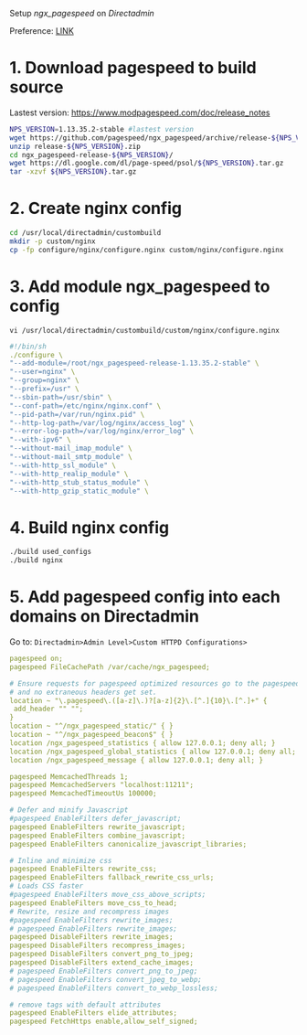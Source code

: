Setup *ngx_pagespeed* on *Directadmin* 

Preference: [LINK](https://1hosting.com.vn/cai-dat-ngx_pagespeed-cho-nginx-tren-direct-admin "link")

# 1. Download pagespeed to build source
Lastest version: https://www.modpagespeed.com/doc/release_notes

``` bash
NPS_VERSION=1.13.35.2-stable #lastest version
wget https://github.com/pagespeed/ngx_pagespeed/archive/release-${NPS_VERSION}.zip
unzip release-${NPS_VERSION}.zip
cd ngx_pagespeed-release-${NPS_VERSION}/
wget https://dl.google.com/dl/page-speed/psol/${NPS_VERSION}.tar.gz
tar -xzvf ${NPS_VERSION}.tar.gz
```
# 2. Create nginx config
```bash
cd /usr/local/directadmin/custombuild
mkdir -p custom/nginx
cp -fp configure/nginx/configure.nginx custom/nginx/configure.nginx
```
# 3. Add module ngx_pagespeed to config
`vi /usr/local/directadmin/custombuild/custom/nginx/configure.nginx`

```yaml
#!/bin/sh
./configure \
"--add-module=/root/ngx_pagespeed-release-1.13.35.2-stable" \
"--user=nginx" \
"--group=nginx" \
"--prefix=/usr" \
"--sbin-path=/usr/sbin" \
"--conf-path=/etc/nginx/nginx.conf" \
"--pid-path=/var/run/nginx.pid" \
"--http-log-path=/var/log/nginx/access_log" \
"--error-log-path=/var/log/nginx/error_log" \
"--with-ipv6" \
"--without-mail_imap_module" \
"--without-mail_smtp_module" \
"--with-http_ssl_module" \
"--with-http_realip_module" \
"--with-http_stub_status_module" \
"--with-http_gzip_static_module" \
```

# 4. Build nginx config
```bash
./build used_configs
./build nginx
```

# 5. Add pagespeed config into each domains on Directadmin

Go to: `Directadmin>Admin Level>Custom HTTPD Configurations>`


```yaml
pagespeed on;
pagespeed FileCachePath /var/cache/ngx_pagespeed;

# Ensure requests for pagespeed optimized resources go to the pagespeed handler
# and no extraneous headers get set.
location ~ "\.pagespeed\.([a-z]\.)?[a-z]{2}\.[^.]{10}\.[^.]+" {
 add_header "" "";
}
location ~ "^/ngx_pagespeed_static/" { }
location ~ "^/ngx_pagespeed_beacon$" { }
location /ngx_pagespeed_statistics { allow 127.0.0.1; deny all; }
location /ngx_pagespeed_global_statistics { allow 127.0.0.1; deny all; }
location /ngx_pagespeed_message { allow 127.0.0.1; deny all; }

pagespeed MemcachedThreads 1;
pagespeed MemcachedServers "localhost:11211";
pagespeed MemcachedTimeoutUs 100000;

# Defer and minify Javascript
#pagespeed EnableFilters defer_javascript;
pagespeed EnableFilters rewrite_javascript;
pagespeed EnableFilters combine_javascript;
pagespeed EnableFilters canonicalize_javascript_libraries;

# Inline and minimize css
pagespeed EnableFilters rewrite_css;
pagespeed EnableFilters fallback_rewrite_css_urls;
# Loads CSS faster
#pagespeed EnableFilters move_css_above_scripts;
pagespeed EnableFilters move_css_to_head;
# Rewrite, resize and recompress images
#pagespeed EnableFilters rewrite_images;
# pagespeed EnableFilters rewrite_images;
pagespeed DisableFilters rewrite_images;
pagespeed DisableFilters recompress_images;
pagespeed DisableFilters convert_png_to_jpeg;
pagespeed DisableFilters extend_cache_images;
# pagespeed EnableFilters convert_png_to_jpeg;
# pagespeed EnableFilters convert_jpeg_to_webp;
# pagespeed EnableFilters convert_to_webp_lossless;

# remove tags with default attributes
pagespeed EnableFilters elide_attributes;
pagespeed FetchHttps enable,allow_self_signed;
```